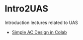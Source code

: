 # Intro2UAS
Introduction lectures related to UAS


+ [Simple AC Design in Colab](https://colab.research.google.com/github/mrtbrnz/Intro2UAS/blob/master/notebooks/01_simple_AC_design.ipynb)
